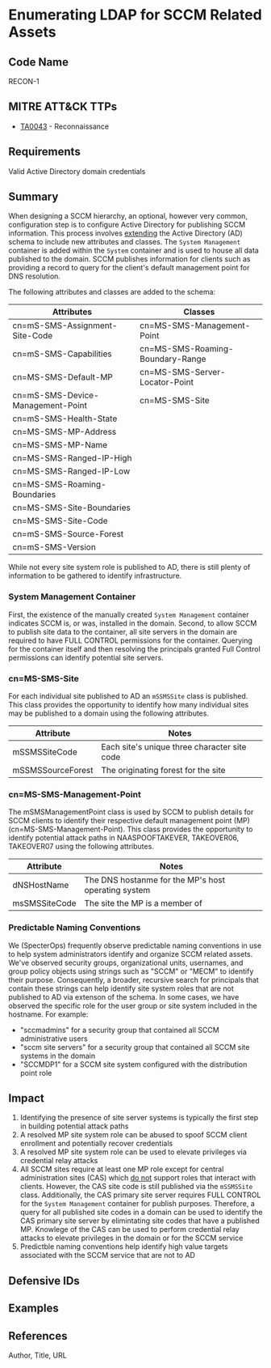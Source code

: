 # Enumerating LDAP for SCCM Related Assets

## Code Name
RECON-1

## MITRE ATT&CK TTPs
- [TA0043](https://attack.mitre.org/tactics/TA0043) - Reconnaissance

## Requirements

Valid Active Directory domain credentials

## Summary

When designing a SCCM hierarchy, an optional, however very common, configuration step is to configure Active Directory for publishing SCCM information. This process involves [extending](https://learn.microsoft.com/en-us/mem/configmgr/core/plan-design/network/schema-extensions) the Active Directory (AD) schema to include new attributes and classes. The `System Management` container is added within the `System` container and is used to house all data published to the domain. SCCM publishes information for clients such as providing a record to query for the client's default management point for DNS resolution.

The following attributes and classes are added to the schema:

| Attributes | Classes |
|----------|-------------|
|cn=mS-SMS-Assignment-Site-Code| cn=MS-SMS-Management-Point|
|cn=mS-SMS-Capabilities| cn=MS-SMS-Roaming-Boundary-Range
|cn=MS-SMS-Default-MP|cn=MS-SMS-Server-Locator-Point
|cn=mS-SMS-Device-Management-Point|cn=MS-SMS-Site
|cn=mS-SMS-Health-State|
|cn=MS-SMS-MP-Address|
|cn=MS-SMS-MP-Name|
|cn=MS-SMS-Ranged-IP-High|
|cn=MS-SMS-Ranged-IP-Low|
|cn=MS-SMS-Roaming-Boundaries|
|cn=MS-SMS-Site-Boundaries|
|cn=MS-SMS-Site-Code|
|cn=mS-SMS-Source-Forest|
|cn=mS-SMS-Version


While not every site system role is published to AD, there is still plenty of information to be gathered to identify infrastructure. 

### System Management Container

First, the existence of the manually created `System Management` container indicates SCCM is, or was, installed in the domain. Second, to allow SCCM to publish site data to the  container,  all site servers in the domain are required to have FULL CONTROL permissions for the container. Querying for the container itself and then resolving the principals granted Full Control permissions can identify potential site servers.

### cn=MS-SMS-Site

For each individual site published to AD an `mSSMSSite` class is published. This class provides the opportunity to identify how many individual sites may be published to a domain using the following attributes.

|Attribute| Notes|
|---------|------|
|mSSMSSiteCode|Each site's unique three character site code|
|mSSMSSourceForest| The originating forest for the site|


### cn=MS-SMS-Management-Point

The mSMSManagementPoint class is used by SCCM to publish details for SCCM clients to identify their respective default management point (MP)(cn=MS-SMS-Management-Point). This class provides the opportunity to identify potential attack paths in NAASPOOFTAKEVER, TAKEOVER06, TAKEOVER07 using the following attributes.

|Attribute|Notes|
|---------|-----|
|dNSHostName|The DNS hostanme for the MP's host operating system|
|msSMSSiteCode|The site the MP is a member of|


### Predictable Naming Conventions

We (SpecterOps) frequently observe predictable naming conventions in use to help system administrators identify and organize SCCM related assets. We've observed security groups, organizational units, usernames, and group policy objects using strings such as "SCCM" or "MECM" to identify their purpose. Consequently, a broader, recursive search for principals that contain these strings can help identify site system roles that are not published to AD via extenson of the schema. In some cases, we have observed the specific role for the user group or site system included in the hostname. For example:

- "sccmadmins" for a security group that contained all SCCM administrative users
- "sccm site servers" for a security group that contained all SCCM site systems in the domain
- "SCCMDP1" for a SCCM site system configured with the distribution point role


## Impact

1. Identifying the presence of site server systems is typically the first step in building potential attack paths
2. A resolved MP site system role can be abused to spoof SCCM client enrollment and potentially recover credentials
3. A resolved MP site system role can be used to elevate privileges via credential relay attacks
4. All SCCM sites require at least one MP role except for central administration sites (CAS) which [do not](https://learn.microsoft.com/en-us/mem/configmgr/core/plan-design/hierarchy/design-a-hierarchy-of-sites#BKMK_ChooseCAS) support roles that interact with clients. However, the CAS site code is still published via the `mSSMSSite` class. Additionally, the CAS primary site server requires FULL CONTROL for the `System Management` container for publish purposes. Therefore, a query for all published site codes in a domain can be used to identify the CAS primary site server by elimintating site codes that have a published MP. Knowlege of the CAS can be used to perform credential relay attacks to elevate privileges in the domain or for the SCCM service
5. Predictble naming conventions help identify high value targets associated with the SCCM service that are not to AD


## Defensive IDs

## Examples

## References
Author, Title, URL